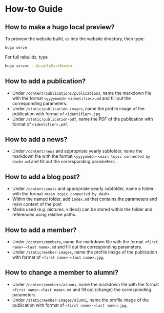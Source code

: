 # How-to Guide

## How to make a hugo local preview?

To preview the website build, `cd` into the website directory, then type:

```bash
hugo serve
```

For full rebuilds, type

```bash
hugo server --disableFastRender
```

## How to add a publication?

- Under `/content/publications/publications`, name the markdown file with the format `<yyyymmdd>-<identifier>.md` and fill out the corresponding parameters.
- Under `/static/publication-images`, name the profile image of the publication with format of `<identifier>.jpg`.
- Under `/static/publication-pdf`, name the PDF of the publication with format of `<identifier>.pdf`.

## How to add a news?

- Under `/content/news` and appropriate yearly subfolder, name the markdown file with the format `<yyyymmdd>-<main topic connected by dash>.md` and fill out the corresponding parameters.

## How to add a blog post?

- Under `/content/posts` and appropriate yearly subfolder, name a folder with the format `<main topic connected by dash>`.
- Within the named folder, add `index.md` that contains the parameters and main content of the post
- Media used (e.g. pictures, videos) can be stored within the folder and referenced using relative paths.

## How to add a member?

- Under `/content/members`, name the markdown file with the format `<first name>-<last name>.md` and fill out the corresponding parameters.
- Under `/static/member-images`, name the profile image of the publication with format of `<first name>-<last name>.jpg`.

## How to change a member to alumni?

- Under `/content/members/alumni`, name the markdown file with the format `<first name>-<last name>.md` and fill out (change) the corresponding parameters.
- Under `/static/member-images/alumni`, name the profile image of the publication with format of `<first name>-<last name>.jpg`.
